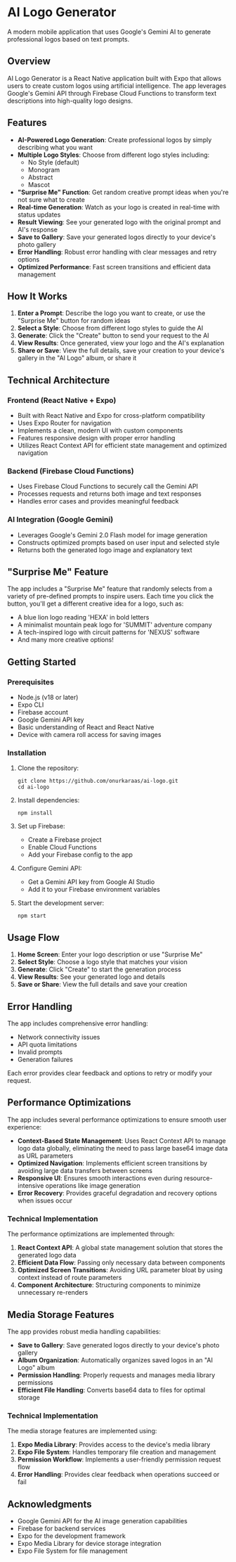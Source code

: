 # AI Logo Generator

A modern mobile application that uses Google's Gemini AI to generate professional logos based on text prompts.

## Overview

AI Logo Generator is a React Native application built with Expo that allows users to create custom logos using artificial intelligence. The app leverages Google's Gemini API through Firebase Cloud Functions to transform text descriptions into high-quality logo designs.

## Features

- **AI-Powered Logo Generation**: Create professional logos by simply describing what you want
- **Multiple Logo Styles**: Choose from different logo styles including:
  - No Style (default)
  - Monogram
  - Abstract
  - Mascot
- **"Surprise Me" Function**: Get random creative prompt ideas when you're not sure what to create
- **Real-time Generation**: Watch as your logo is created in real-time with status updates
- **Result Viewing**: See your generated logo with the original prompt and AI's response
- **Save to Gallery**: Save your generated logos directly to your device's photo gallery
- **Error Handling**: Robust error handling with clear messages and retry options
- **Optimized Performance**: Fast screen transitions and efficient data management

## How It Works

1. **Enter a Prompt**: Describe the logo you want to create, or use the "Surprise Me" button for random ideas
2. **Select a Style**: Choose from different logo styles to guide the AI
3. **Generate**: Click the "Create" button to send your request to the AI
4. **View Results**: Once generated, view your logo and the AI's explanation
5. **Share or Save**: View the full details, save your creation to your device's gallery in the "AI Logo" album, or share it

## Technical Architecture

### Frontend (React Native + Expo)

- Built with React Native and Expo for cross-platform compatibility
- Uses Expo Router for navigation
- Implements a clean, modern UI with custom components
- Features responsive design with proper error handling
- Utilizes React Context API for efficient state management and optimized navigation

### Backend (Firebase Cloud Functions)

- Uses Firebase Cloud Functions to securely call the Gemini API
- Processes requests and returns both image and text responses
- Handles error cases and provides meaningful feedback

### AI Integration (Google Gemini)

- Leverages Google's Gemini 2.0 Flash model for image generation
- Constructs optimized prompts based on user input and selected style
- Returns both the generated logo image and explanatory text

## "Surprise Me" Feature

The app includes a "Surprise Me" feature that randomly selects from a variety of pre-defined prompts to inspire users. Each time you click the button, you'll get a different creative idea for a logo, such as:

- A blue lion logo reading 'HEXA' in bold letters
- A minimalist mountain peak logo for 'SUMMIT' adventure company
- A tech-inspired logo with circuit patterns for 'NEXUS' software
- And many more creative options!

## Getting Started

### Prerequisites

- Node.js (v18 or later)
- Expo CLI
- Firebase account
- Google Gemini API key
- Basic understanding of React and React Native
- Device with camera roll access for saving images

### Installation

1. Clone the repository:

   ```
   git clone https://github.com/onurkaraas/ai-logo.git
   cd ai-logo
   ```

2. Install dependencies:

   ```
   npm install
   ```

3. Set up Firebase:

   - Create a Firebase project
   - Enable Cloud Functions
   - Add your Firebase config to the app

4. Configure Gemini API:

   - Get a Gemini API key from Google AI Studio
   - Add it to your Firebase environment variables

5. Start the development server:
   ```
   npm start
   ```

## Usage Flow

1. **Home Screen**: Enter your logo description or use "Surprise Me"
2. **Select Style**: Choose a logo style that matches your vision
3. **Generate**: Click "Create" to start the generation process
4. **View Results**: See your generated logo and details
5. **Save or Share**: View the full details and save your creation

## Error Handling

The app includes comprehensive error handling:

- Network connectivity issues
- API quota limitations
- Invalid prompts
- Generation failures

Each error provides clear feedback and options to retry or modify your request.

## Performance Optimizations

The app includes several performance optimizations to ensure smooth user experience:

- **Context-Based State Management**: Uses React Context API to manage logo data globally, eliminating the need to pass large base64 image data as URL parameters
- **Optimized Navigation**: Implements efficient screen transitions by avoiding large data transfers between screens
- **Responsive UI**: Ensures smooth interactions even during resource-intensive operations like image generation
- **Error Recovery**: Provides graceful degradation and recovery options when issues occur

### Technical Implementation

The performance optimizations are implemented through:

1. **React Context API**: A global state management solution that stores the generated logo data
2. **Efficient Data Flow**: Passing only necessary data between components
3. **Optimized Screen Transitions**: Avoiding URL parameter bloat by using context instead of route parameters
4. **Component Architecture**: Structuring components to minimize unnecessary re-renders

## Media Storage Features

The app provides robust media handling capabilities:

- **Save to Gallery**: Save generated logos directly to your device's photo gallery
- **Album Organization**: Automatically organizes saved logos in an "AI Logo" album
- **Permission Handling**: Properly requests and manages media library permissions
- **Efficient File Handling**: Converts base64 data to files for optimal storage

### Technical Implementation

The media storage features are implemented using:

1. **Expo Media Library**: Provides access to the device's media library
2. **Expo File System**: Handles temporary file creation and management
3. **Permission Workflow**: Implements a user-friendly permission request flow
4. **Error Handling**: Provides clear feedback when operations succeed or fail

## Acknowledgments

- Google Gemini API for the AI image generation capabilities
- Firebase for backend services
- Expo for the development framework
- Expo Media Library for device storage integration
- Expo File System for file management
